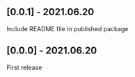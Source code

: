 ## [0.0.1] - 2021.06.20

Include README file in published package

## [0.0.0] - 2021.06.20

First release
